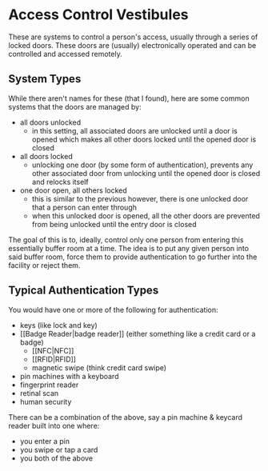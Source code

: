 # Access Control Vestibules

These are systems to control a person's access, usually through a series of locked doors. These doors are (usually) electronically operated and can be controlled and accessed remotely.

## System Types

While there aren't names for these (that I found), here are some common systems that the doors are managed by:

- all doors unlocked
    - in this setting, all associated doors are unlocked until a door is opened which makes all other doors locked until the opened door is closed
- all doors locked
    - unlocking one door (by some form of authentication), prevents any other associated door from unlocking until the opened door is closed and relocks itself
- one door open, all others locked
    - this is similar to the previous however, there is one unlocked door that a person can enter through
    - when this unlocked door is opened, all the other doors are prevented from being unlocked until the entry door is closed

The goal of this is to, ideally, control only one person from entering this essentially buffer room at a time. The idea is to put any given person into said buffer room, force them to provide authentication to go further into the facility or reject them.

## Typical Authentication Types

You would have one or more of the following for authentication:

- keys (like lock and key)
- [[Badge Reader|badge reader]] (either something like a credit card or a badge)
    - [[NFC|NFC]]
    - [[RFID|RFID]]
    - magnetic swipe (think credit card swipe)
- pin machines with a keyboard
- fingerprint reader
- retinal scan
- human security

There can be a combination of the above, say a pin machine & keycard reader built into one where:

- you enter a pin
- you swipe or tap a card
- you both of the above
